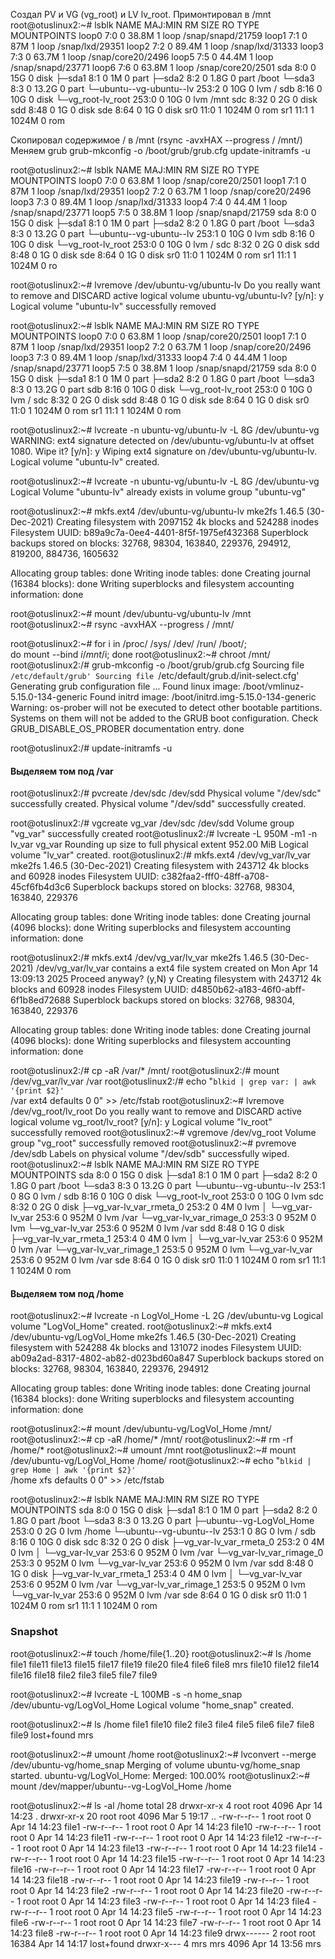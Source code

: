 Создал PV и VG (vg_root) и LV lv_root. 
Примонтировал в /mnt
root@otuslinux2:~# lsblk
NAME                      MAJ:MIN RM  SIZE RO TYPE MOUNTPOINTS
loop0                       7:0    0 38.8M  1 loop /snap/snapd/21759
loop1                       7:1    0   87M  1 loop /snap/lxd/29351
loop2                       7:2    0 89.4M  1 loop /snap/lxd/31333
loop3                       7:3    0 63.7M  1 loop /snap/core20/2496
loop5                       7:5    0 44.4M  1 loop /snap/snapd/23771
loop6                       7:6    0 63.8M  1 loop /snap/core20/2501
sda                         8:0    0   15G  0 disk
├─sda1                      8:1    0    1M  0 part
├─sda2                      8:2    0  1.8G  0 part /boot
└─sda3                      8:3    0 13.2G  0 part
  └─ubuntu--vg-ubuntu--lv 253:2    0   10G  0 lvm  /
sdb                         8:16   0   10G  0 disk
└─vg_root-lv_root         253:0    0   10G  0 lvm  /mnt
sdc                         8:32   0    2G  0 disk
sdd                         8:48   0    1G  0 disk
sde                         8:64   0    1G  0 disk
sr0                        11:0    1 1024M  0 rom
sr1                        11:1    1 1024M  0 rom

Скопировал содержимое / в /mnt (rsync -avxHAX --progress / /mnt/)
Меняем grub
grub-mkconfig -o /boot/grub/grub.cfg
update-initramfs -u

root@otuslinux2:~# lsblk
NAME                      MAJ:MIN RM  SIZE RO TYPE MOUNTPOINTS
loop0                       7:0    0 63.8M  1 loop /snap/core20/2501
loop1                       7:1    0   87M  1 loop /snap/lxd/29351
loop2                       7:2    0 63.7M  1 loop /snap/core20/2496
loop3                       7:3    0 89.4M  1 loop /snap/lxd/31333
loop4                       7:4    0 44.4M  1 loop /snap/snapd/23771
loop5                       7:5    0 38.8M  1 loop /snap/snapd/21759
sda                         8:0    0   15G  0 disk
├─sda1                      8:1    0    1M  0 part
├─sda2                      8:2    0  1.8G  0 part /boot
└─sda3                      8:3    0 13.2G  0 part
  └─ubuntu--vg-ubuntu--lv 253:1    0   10G  0 lvm
sdb                         8:16   0   10G  0 disk
└─vg_root-lv_root         253:0    0   10G  0 lvm  /
sdc                         8:32   0    2G  0 disk
sdd                         8:48   0    1G  0 disk
sde                         8:64   0    1G  0 disk
sr0                        11:0    1 1024M  0 rom
sr1                        11:1    1 1024M  0 ro

root@otuslinux2:~# lvremove /dev/ubuntu-vg/ubuntu-lv
Do you really want to remove and DISCARD active logical volume ubuntu-vg/ubuntu-lv? [y/n]: y
  Logical volume "ubuntu-lv" successfully removed

root@otuslinux2:~# lsblk
NAME              MAJ:MIN RM  SIZE RO TYPE MOUNTPOINTS
loop0               7:0    0 63.8M  1 loop /snap/core20/2501
loop1               7:1    0   87M  1 loop /snap/lxd/29351
loop2               7:2    0 63.7M  1 loop /snap/core20/2496
loop3               7:3    0 89.4M  1 loop /snap/lxd/31333
loop4               7:4    0 44.4M  1 loop /snap/snapd/23771
loop5               7:5    0 38.8M  1 loop /snap/snapd/21759
sda                 8:0    0   15G  0 disk
├─sda1              8:1    0    1M  0 part
├─sda2              8:2    0  1.8G  0 part /boot
└─sda3              8:3    0 13.2G  0 part
sdb                 8:16   0   10G  0 disk
└─vg_root-lv_root 253:0    0   10G  0 lvm  /
sdc                 8:32   0    2G  0 disk
sdd                 8:48   0    1G  0 disk
sde                 8:64   0    1G  0 disk
sr0                11:0    1 1024M  0 rom
sr1                11:1    1 1024M  0 rom

root@otuslinux2:~# lvcreate -n ubuntu-vg/ubuntu-lv -L 8G /dev/ubuntu-vg
WARNING: ext4 signature detected on /dev/ubuntu-vg/ubuntu-lv at offset 1080. Wipe it? [y/n]: y
  Wiping ext4 signature on /dev/ubuntu-vg/ubuntu-lv.
  Logical volume "ubuntu-lv" created.

root@otuslinux2:~# lvcreate -n ubuntu-vg/ubuntu-lv -L 8G /dev/ubuntu-vg
  Logical Volume "ubuntu-lv" already exists in volume group "ubuntu-vg"

root@otuslinux2:~# mkfs.ext4 /dev/ubuntu-vg/ubuntu-lv
  mke2fs 1.46.5 (30-Dec-2021)
  Creating filesystem with 2097152 4k blocks and 524288 inodes
  Filesystem UUID: b89a9c7a-0ee4-4401-8f5f-1975ef432368
  Superblock backups stored on blocks:
          32768, 98304, 163840, 229376, 294912, 819200, 884736, 1605632
  
  Allocating group tables: done
  Writing inode tables: done
  Creating journal (16384 blocks): done
  Writing superblocks and filesystem accounting information: done

root@otuslinux2:~#  mount /dev/ubuntu-vg/ubuntu-lv /mnt
root@otuslinux2:~# rsync -avxHAX --progress / /mnt/

root@otuslinux2:~# for i in /proc/ /sys/ /dev/ /run/ /boot/; \
 do mount --bind $i /mnt/$i; done
root@otuslinux2:~# chroot /mnt/
root@otuslinux2:/# grub-mkconfig -o /boot/grub/grub.cfg
Sourcing file `/etc/default/grub'
Sourcing file `/etc/default/grub.d/init-select.cfg'
Generating grub configuration file ...
Found linux image: /boot/vmlinuz-5.15.0-134-generic
Found initrd image: /boot/initrd.img-5.15.0-134-generic
Warning: os-prober will not be executed to detect other bootable partitions.
Systems on them will not be added to the GRUB boot configuration.
Check GRUB_DISABLE_OS_PROBER documentation entry.
done

root@otuslinux2:/# update-initramfs -u


#### Выделяем том под /var

root@otuslinux2:/# pvcreate /dev/sdc /dev/sdd
  Physical volume "/dev/sdc" successfully created.
  Physical volume "/dev/sdd" successfully created.

  root@otuslinux2:/# vgcreate vg_var /dev/sdc /dev/sdd
  Volume group "vg_var" successfully created
root@otuslinux2:/# lvcreate -L 950M -m1 -n lv_var vg_var
  Rounding up size to full physical extent 952.00 MiB
  Logical volume "lv_var" created.
root@otuslinux2:/# mkfs.ext4 /dev/vg_var/lv_var
mke2fs 1.46.5 (30-Dec-2021)
Creating filesystem with 243712 4k blocks and 60928 inodes
Filesystem UUID: c382faa2-fff0-48ff-a708-45cf6fb4d3c6
Superblock backups stored on blocks:
        32768, 98304, 163840, 229376

Allocating group tables: done
Writing inode tables: done
Creating journal (4096 blocks): done
Writing superblocks and filesystem accounting information: done

root@otuslinux2:/# mkfs.ext4 /dev/vg_var/lv_var
mke2fs 1.46.5 (30-Dec-2021)
/dev/vg_var/lv_var contains a ext4 file system
        created on Mon Apr 14 13:09:13 2025
Proceed anyway? (y,N) y
Creating filesystem with 243712 4k blocks and 60928 inodes
Filesystem UUID: d4850b62-a183-46f0-abff-6f1b8ed72688
Superblock backups stored on blocks:
        32768, 98304, 163840, 229376

Allocating group tables: done
Writing inode tables: done
Creating journal (4096 blocks): done
Writing superblocks and filesystem accounting information: done

root@otuslinux2:/# cp -aR /var/* /mnt/
root@otuslinux2:/# mount /dev/vg_var/lv_var /var
root@otuslinux2:/# echo "`blkid | grep var: | awk '{print $2}'` \
 /var ext4 defaults 0 0" >> /etc/fstab
root@otuslinux2:~# lvremove /dev/vg_root/lv_root
Do you really want to remove and DISCARD active logical volume vg_root/lv_root? [y/n]: y
  Logical volume "lv_root" successfully removed
root@otuslinux2:~# vgremove /dev/vg_root
  Volume group "vg_root" successfully removed
root@otuslinux2:~# pvremove /dev/sdb
  Labels on physical volume "/dev/sdb" successfully wiped.
root@otuslinux2:~# lsblk
NAME                      MAJ:MIN RM  SIZE RO TYPE MOUNTPOINTS
sda                         8:0    0   15G  0 disk
├─sda1                      8:1    0    1M  0 part
├─sda2                      8:2    0  1.8G  0 part /boot
└─sda3                      8:3    0 13.2G  0 part
  └─ubuntu--vg-ubuntu--lv 253:1    0    8G  0 lvm  /
sdb                         8:16   0   10G  0 disk
└─vg_root-lv_root         253:0    0   10G  0 lvm
sdc                         8:32   0    2G  0 disk
├─vg_var-lv_var_rmeta_0   253:2    0    4M  0 lvm
│ └─vg_var-lv_var         253:6    0  952M  0 lvm  /var
└─vg_var-lv_var_rimage_0  253:3    0  952M  0 lvm
  └─vg_var-lv_var         253:6    0  952M  0 lvm  /var
sdd                         8:48   0    1G  0 disk
├─vg_var-lv_var_rmeta_1   253:4    0    4M  0 lvm
│ └─vg_var-lv_var         253:6    0  952M  0 lvm  /var
└─vg_var-lv_var_rimage_1  253:5    0  952M  0 lvm
  └─vg_var-lv_var         253:6    0  952M  0 lvm  /var
sde                         8:64   0    1G  0 disk
sr0                        11:0    1 1024M  0 rom
sr1                        11:1    1 1024M  0 rom

#### Выделяем том под /home
root@otuslinux2:~# lvcreate -n LogVol_Home -L 2G /dev/ubuntu-vg
  Logical volume "LogVol_Home" created.
root@otuslinux2:~# mkfs.ext4 /dev/ubuntu-vg/LogVol_Home
mke2fs 1.46.5 (30-Dec-2021)
Creating filesystem with 524288 4k blocks and 131072 inodes
Filesystem UUID: ab09a2ad-8317-4802-ab82-d023bd60a847
Superblock backups stored on blocks:
        32768, 98304, 163840, 229376, 294912

Allocating group tables: done
Writing inode tables: done
Creating journal (16384 blocks): done
Writing superblocks and filesystem accounting information: done

root@otuslinux2:~# mount /dev/ubuntu-vg/LogVol_Home /mnt/
root@otuslinux2:~# cp -aR /home/* /mnt/
root@otuslinux2:~# rm -rf /home/*
root@otuslinux2:~# umount /mnt
root@otuslinux2:~# mount /dev/ubuntu-vg/LogVol_Home /home/
root@otuslinux2:~# echo "`blkid | grep Home | awk '{print $2}'` \
 /home xfs defaults 0 0" >> /etc/fstab

 root@otuslinux2:~# lsblk
NAME                       MAJ:MIN RM  SIZE RO TYPE MOUNTPOINTS
sda                          8:0    0   15G  0 disk
├─sda1                       8:1    0    1M  0 part
├─sda2                       8:2    0  1.8G  0 part /boot
└─sda3                       8:3    0 13.2G  0 part
  ├─ubuntu--vg-LogVol_Home 253:0    0    2G  0 lvm  /home
  └─ubuntu--vg-ubuntu--lv  253:1    0    8G  0 lvm  /
sdb                          8:16   0   10G  0 disk
sdc                          8:32   0    2G  0 disk
├─vg_var-lv_var_rmeta_0    253:2    0    4M  0 lvm
│ └─vg_var-lv_var          253:6    0  952M  0 lvm  /var
└─vg_var-lv_var_rimage_0   253:3    0  952M  0 lvm
  └─vg_var-lv_var          253:6    0  952M  0 lvm  /var
sdd                          8:48   0    1G  0 disk
├─vg_var-lv_var_rmeta_1    253:4    0    4M  0 lvm
│ └─vg_var-lv_var          253:6    0  952M  0 lvm  /var
└─vg_var-lv_var_rimage_1   253:5    0  952M  0 lvm
  └─vg_var-lv_var          253:6    0  952M  0 lvm  /var
sde                          8:64   0    1G  0 disk
sr0                         11:0    1 1024M  0 rom
sr1                         11:1    1 1024M  0 rom

 ### Snapshot

root@otuslinux2:~# touch /home/file{1..20}
root@otuslinux2:~# ls /home
file1   file11  file13  file15  file17  file19  file20  file4  file6  file8  mrs
file10  file12  file14  file16  file18  file2   file3   file5  file7  file9

root@otuslinux2:~# lvcreate -L 100MB -s -n home_snap \
 /dev/ubuntu-vg/LogVol_Home
   Logical volume "home_snap" created.

root@otuslinux2:~# ls /home
file1  file10  file2  file3  file4  file5  file6  file7  file8  file9  lost+found  mrs

root@otuslinux2:~# umount /home
root@otuslinux2:~# lvconvert --merge /dev/ubuntu-vg/home_snap
  Merging of volume ubuntu-vg/home_snap started.
  ubuntu-vg/LogVol_Home: Merged: 100.00%
root@otuslinux2:~# mount /dev/mapper/ubuntu--vg-LogVol_Home /home

root@otuslinux2:~# ls -al /home
total 28
drwxr-xr-x  4 root root  4096 Apr 14 14:23 .
drwxr-xr-x 20 root root  4096 Mar  5 19:17 ..
-rw-r--r--  1 root root     0 Apr 14 14:23 file1
-rw-r--r--  1 root root     0 Apr 14 14:23 file10
-rw-r--r--  1 root root     0 Apr 14 14:23 file11
-rw-r--r--  1 root root     0 Apr 14 14:23 file12
-rw-r--r--  1 root root     0 Apr 14 14:23 file13
-rw-r--r--  1 root root     0 Apr 14 14:23 file14
-rw-r--r--  1 root root     0 Apr 14 14:23 file15
-rw-r--r--  1 root root     0 Apr 14 14:23 file16
-rw-r--r--  1 root root     0 Apr 14 14:23 file17
-rw-r--r--  1 root root     0 Apr 14 14:23 file18
-rw-r--r--  1 root root     0 Apr 14 14:23 file19
-rw-r--r--  1 root root     0 Apr 14 14:23 file2
-rw-r--r--  1 root root     0 Apr 14 14:23 file20
-rw-r--r--  1 root root     0 Apr 14 14:23 file3
-rw-r--r--  1 root root     0 Apr 14 14:23 file4
-rw-r--r--  1 root root     0 Apr 14 14:23 file5
-rw-r--r--  1 root root     0 Apr 14 14:23 file6
-rw-r--r--  1 root root     0 Apr 14 14:23 file7
-rw-r--r--  1 root root     0 Apr 14 14:23 file8
-rw-r--r--  1 root root     0 Apr 14 14:23 file9
drwx------  2 root root 16384 Apr 14 14:17 lost+found
drwxr-x---  4 mrs  mrs   4096 Apr 14 13:56 mrs